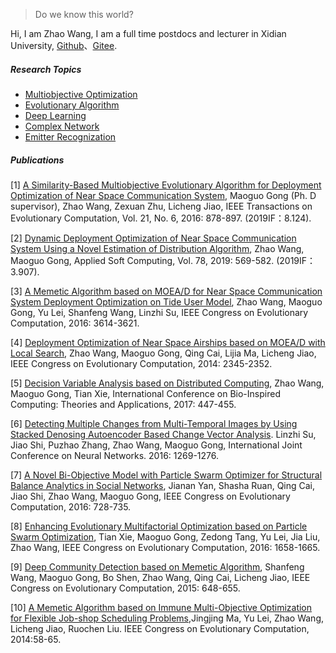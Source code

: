 > Do we know this world? 

Hi, I am Zhao Wang, I am a full time postdocs and lecturer in Xidian University, [Github](https://https://github.com/aramisw)、[Gitee](https://https://gitee.com/bloodtake).

##### Research Topics

- [Multiobjective Optimization][1]
- [Evolutionary Algorithm][2]
- [Deep Learning][3]
- [Complex Network][4]
- [Emitter Recognization][5]


##### Publications

\[1\]  [A Similarity-Based Multiobjective Evolutionary Algorithm for Deployment Optimization of Near Space Communication System][6], Maoguo Gong (Ph. D supervisor), Zhao Wang, Zexuan Zhu, Licheng Jiao, IEEE Transactions on Evolutionary Computation, Vol. 21, No. 6, 2016: 878-897. (2019IF：8.124).


\[2\]  [Dynamic Deployment Optimization of Near Space Communication System Using a Novel Estimation of Distribution Algorithm][7], Zhao Wang, Maoguo Gong, Applied Soft Computing, Vol. 78, 2019: 569-582. (2019IF：3.907).


\[3\]  [A Memetic Algorithm based on MOEA/D for Near Space Communication System Deployment Optimization on Tide User Model][8], Zhao Wang, Maoguo Gong, Yu Lei, Shanfeng Wang, Linzhi Su, IEEE Congress on Evolutionary Computation, 2016: 3614-3621.


\[4\]  [Deployment Optimization of Near Space Airships based on MOEA/D with Local Search][9], Zhao Wang, Maoguo Gong, Qing Cai, Lijia Ma, Licheng Jiao, IEEE Congress on Evolutionary Computation, 2014: 2345-2352.


\[5\]  [Decision Variable Analysis based on Distributed Computing][10], Zhao Wang, Maoguo Gong, Tian Xie, International Conference on Bio-Inspired Computing: Theories and Applications, 2017: 447-455.


\[6\]  [Detecting Multiple Changes from Multi-Temporal Images by Using Stacked Denosing Autoencoder Based Change Vector Analysis][11]. Linzhi Su, Jiao Shi, Puzhao Zhang, Zhao Wang, Maoguo Gong, International Joint Conference on Neural Networks. 2016: 1269-1276.


\[7\]  [A Novel Bi-Objective Model with Particle Swarm Optimizer for Structural Balance Analytics in Social Networks][12], Jianan Yan, Shasha Ruan, Qing Cai, Jiao Shi, Zhao Wang, Maoguo Gong, IEEE Congress on Evolutionary Computation, 2016: 728-735.


\[8\]  [Enhancing Evolutionary Multifactorial Optimization based on Particle Swarm Optimization][13], Tian Xie, Maoguo Gong, Zedong Tang, Yu Lei, Jia Liu, Zhao Wang, IEEE Congress on Evolutionary Computation, 2016: 1658-1665.


\[9\]  [Deep Community Detection based on Memetic Algorithm][14], Shanfeng Wang, Maoguo Gong, Bo Shen, Zhao Wang, Qing Cai, Licheng Jiao, IEEE Congress on Evolutionary Computation, 2015: 648-655.


\[10\] [A Memetic Algorithm based on Immune Multi-Objective Optimization for Flexible Job-shop Scheduling Problems][15],Jingjing Ma, Yu Lei, Zhao Wang, Licheng Jiao, Ruochen Liu. IEEE Congress on Evolutionary Computation, 2014:58-65.



[1]: https://baike.baidu.com/item/%E5%A4%9A%E7%9B%AE%E6%A0%87%E8%A7%84%E5%88%92/5022854?fr=aladdin
[2]: https://baike.baidu.com/item/%E8%BF%9B%E5%8C%96%E7%AE%97%E6%B3%95
[3]: https://baike.baidu.com/item/%E6%B7%B1%E5%BA%A6%E5%AD%A6%E4%B9%A0/3729729
[4]: https://baike.baidu.com/item/%E5%A4%8D%E6%9D%82%E7%BD%91%E7%BB%9C
[5]: https://baike.baidu.com/item/%E9%9B%B7%E8%BE%BE%E8%BE%90%E5%B0%84%E6%BA%90%E8%AF%86%E5%88%AB/14093005
[6]: https://ieeexplore.ieee.org/document/7891507
[7]: https://www.sciencedirect.com/science/article/pii/S1568494619301097
[8]: https://ieeexplore.ieee.org/document/7744247
[9]: https://ieeexplore.ieee.org/document/6900334
[10]: https://link.springer.com/chapter/10.1007%2F978-981-10-3611-8_40
[11]: https://ieeexplore.ieee.org/abstract/document/7727343
[12]: https://ieeexplore.ieee.org/document/7743864
[13]: https://ieeexplore.ieee.org/document/7743987
[14]: https://ieeexplore.ieee.org/document/7256952
[15]: https://ieeexplore.ieee.org/document/6900331

